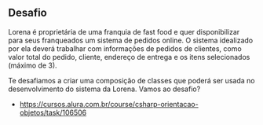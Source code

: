 ## Desafio

Lorena é proprietária de uma franquia de fast food e quer disponibilizar para seus franqueados um sistema de pedidos online. O sistema idealizado por ela deverá trabalhar com informações de pedidos de clientes, como valor total do pedido, cliente, endereço de entrega e os itens selecionados (máximo de 3).

Te desafiamos a criar uma composição de classes que poderá ser usada no desenvolvimento do sistema da Lorena. Vamos ao desafio?

- https://cursos.alura.com.br/course/csharp-orientacao-objetos/task/106506
